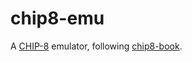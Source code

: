 # chip8-emu

A [CHIP-8](https://en.wikipedia.org/wiki/CHIP-8) emulator, following [chip8-book](https://github.com/aquova/chip8-book).
